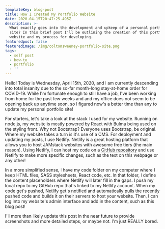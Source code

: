 ```yaml
---
templateKey: blog-post
title: How I Created My Portfolio Website
date: 2020-04-15T20:47:25.495Z
description: >-
  What exactly goes into the development and upkeep of a personal portfolio
  site? In this brief post I'll be outlining the creation of this portfolio
  website and my process for developing.
featuredpost: false
featuredimage: /img/coltonsweeney-portfolio-site.png
tags:
  - self post
  - how-to
  - portfolio
  - ''
---
```

Hello! Today is Wednesday, April 15th, 2020, and I am currently descending into total insanity due to the so-far month-long stay-at-home order for COVID-19. While I'm fortunate enough to still have a job, I've been working from home for the past few weeks and and my office does not seem to be opening back up anytime soon, so I figured now's a better time than any to update my personal portfolio site!

For starters, let's take a look at the stack I used for my website. Running on node.js, my website is mostly powered by React with Bulma being used on the styling front. Why not Bootstrap? Everyone uses Bootstrap, be original. Where my website takes a turn is it's use of a CMS. For deployment and updating my posts, I use Netlify. Netlify is a great hosting platform that allows you to host JAMstack websites with awesome free tiers (the main reason). Using Netlify, I can host my code on a [GitHub repository](https://github.com/pizdetz/react-gatsby-bulma-netlify) and use Netlify to make more specific changes, such as the text on this webpage or any other!

In a more simplified sense, I have my code folder on my computer where I keep HTML files, SASS stylesheets, React code, etc. In that folder, I define the content placeholders where Netlify will later fill in the gaps. I push my local repo to my GitHub repo that's linked to my Netlify account. When my code get's pushed, Netlify get's notified and automatically pulls the recently pushed code and builds it on their servers to host your website. Then, I can log into my website's admin interface and add in the content, such as this blog post!

I'll more than likely update this post in the near future to provide screenshots and more detailed steps, or maybe not. I'm just REALLY bored.
